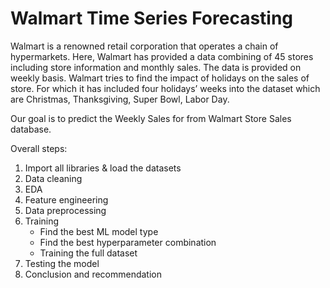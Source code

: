 # Walmart Time Series Forecasting

Walmart is a renowned retail corporation that operates a chain of hypermarkets. Here, Walmart has provided a data combining of 45 stores including store information and monthly sales. The data is provided on weekly basis. Walmart tries to find the impact of holidays on the sales of store. For which it has included four holidays’ weeks into the dataset which are Christmas, Thanksgiving, Super Bowl, Labor Day.

Our goal is to predict the Weekly Sales for from Walmart Store Sales database.

Overall steps:

1. Import all libraries & load the datasets
2. Data cleaning
3. EDA
4. Feature engineering
5. Data preprocessing
6. Training
   * Find the best ML model type
   * Find the best hyperparameter combination
   * Training the full dataset
7. Testing the model
8. Conclusion and recommendation
